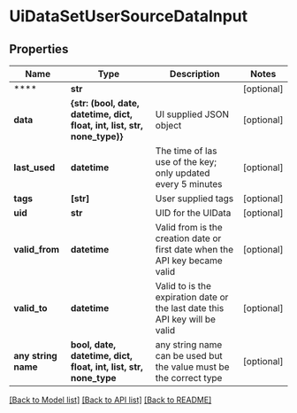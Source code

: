 # UiDataSetUserSourceDataInput


## Properties
Name | Type | Description | Notes
------------ | ------------- | ------------- | -------------
**** | **str** |  | [optional] 
**data** | **{str: (bool, date, datetime, dict, float, int, list, str, none_type)}** | UI supplied JSON object | [optional] 
**last_used** | **datetime** | The time of las use of the key; only updated every 5 minutes | [optional] 
**tags** | **[str]** | User supplied tags | [optional] 
**uid** | **str** | UID for the UIData | [optional] 
**valid_from** | **datetime** | Valid from is the creation date or first date when the API key became valid | [optional] 
**valid_to** | **datetime** | Valid to is the expiration date or the last date this API key will be valid | [optional] 
**any string name** | **bool, date, datetime, dict, float, int, list, str, none_type** | any string name can be used but the value must be the correct type | [optional]

[[Back to Model list]](../README.md#documentation-for-models) [[Back to API list]](../README.md#documentation-for-api-endpoints) [[Back to README]](../README.md)


